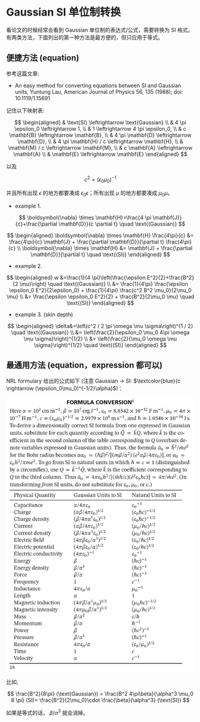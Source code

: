 # Gaussian SI 单位制转换

看论文的时候经常会看到 Gaussian 单位制的表达式/公式，需要转换为 SI 格式。有两类方法，下面列出的第一种方法是最方便的，但只应用于等式。

## 便捷方法 (equation)

参考这篇文章:
* An easy method for converting equations between SI and Gaussian units, Yuntung Lau, American Journal of Physics 56, 135 (1988); doi: 10.1119/1.15691

记住以下映射表:

$$
\begin{aligned}
& \text{SI} \leftrightarrow \text{Gaussian} \\
& 4 \pi \epsilon_0 \leftrightarrow 1, \\
& 1 \leftrightarrow 4 \pi \epsilon_0, \\
& c \mathbf{B} \leftrightarrow \mathbf{B}, \\
& 4 \pi \mathbf{D} \leftrightarrow \mathbf{D}, \\
& 4 \pi \mathbf{H} / c \leftrightarrow \mathbf{H}, \\
& \mathbf{M} / c \leftrightarrow \mathbf{M}, \\
& c \mathbf{A} \leftrightarrow  \mathbf{A} \\
& \mathbf{E} \leftrightarrow \mathbf{E}
\end{aligned}
$$

以及

$$
c^2=\left(\epsilon_0 \mu_0\right)^{-1}
$$

并且所有出现 $\epsilon$ 的地方都要凑成 $\epsilon_0 \epsilon$；所有出现 $\mu$ 的地方都要凑成 $\mu_0 \mu$。


* example 1.

$$
\boldsymbol{\nabla} \times \mathbf{H}=\frac{4 \pi \mathbf{J}}{c}+\frac{\partial \mathbf{D}}{c \partial t} \quad \text{(Gaussian)}
$$

$$
\begin{aligned}
\boldsymbol{\nabla} \times \mathbf{H} \frac{4\pi}{c} &= \frac{4\pi}{c} \mathbf{J} + \frac{\partial \mathbf{D}}{\partial t} \frac{4\pi}{c} \\
\boldsymbol{\nabla} \times \mathbf{H} &= \mathbf{J} + \frac{\partial \mathbf{D}}{\partial t}  \quad \text{(SI)}
\end{aligned}
$$

* example 2.

$$
\begin{aligned}
w &=\frac{1}{4 \pi}\left(\frac{\epsilon E^2}{2}+\frac{B^2}{2 \mu}\right) \quad \text{(Gaussian)} \\
&= \frac{1}{4\pi} \frac{\epsilon \epsilon_0 E^2}{2\epsilon_0} + \frac{1}{4\pi} \frac{c^2 B^2 \mu_0}{2\mu_0 \mu} \\
&= \frac{\epsilon \epsilon_0 E^2}{2} + \frac{B^2}{2\mu_0 \mu} \quad \text{(SI)}
\end{aligned}
$$


* example 3. (skin depth)

$$
\begin{aligned}
\delta&=\left(c^2 / 2 \pi \omega \mu \sigma\right)^{1 / 2} \quad \text{(Gaussian)} \\
&= \left(\frac{2}{\epsilon_0 \mu_0 4\pi \omega \mu \sigma}\right)^{1/2} \\
&= \left(\frac{2}{\mu_0 \omega \mu \sigma}\right)^{1/2} \quad \text{(SI)}
\end{aligned}
$$


## 最通用方法 (equation，expression 都可以)



NRL formulary 给出的公式如下 (注意 Gaussian $\rightarrow$ SI: $\textcolor{blue}{c \rightarrow (\epsilon_0\mu_0)^{-1/2}\alpha}$)：

![输入图片说明](https://github.com/ymma98/picx-images-hosting/raw/master/20241021/image.6m3w9oju91.webp)

比如,
 
$$
\frac{B^2}{8\pi} (\text{Gaussian}) = \frac{B^2 4\pi\beta}{\alpha^3 \mu_0 8 \pi} (SI)= \frac{B^2}{2\mu_0}\cdot \frac{\beta}{\alpha^3} (\text{SI})
$$

如果是等式的话， $\beta/\alpha^3$ 就会消掉。

<!--stackedit_data:
eyJoaXN0b3J5IjpbLTE2ODM3OTcwMjAsLTEwNTM4MjEwMTQsNj
c3NDAzODYsMjAzMzg4NzI4NiwxNjU3ODA2MTE3LDE2ODI3NzU4
OTEsMjExMzkyMDg2OF19
-->
